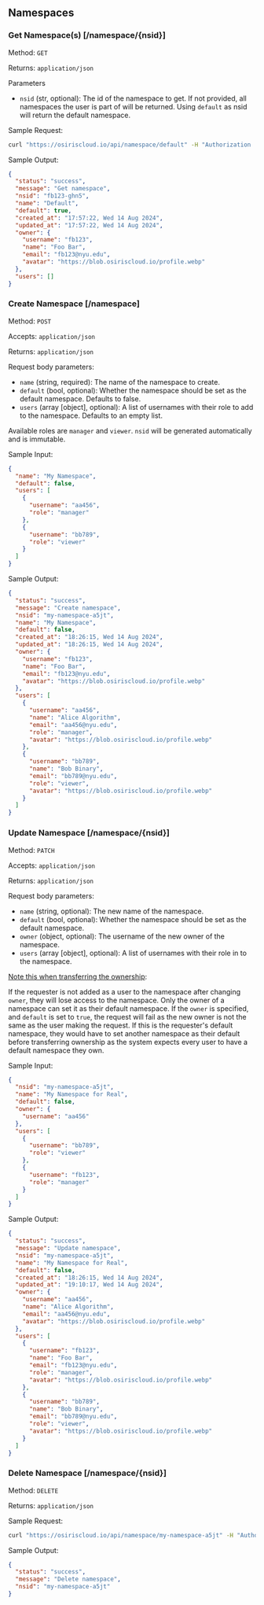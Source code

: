 ## Namespaces

### Get Namespace(s) [/namespace/{nsid}]

Method: `GET`

Returns: `application/json`

Parameters

- `nsid` (str, optional): The id of the namespace to get. If not provided, all namespaces the user is part of will be
  returned. Using `default` as nsid will return the default namespace.

Sample Request:

```bash
curl "https://osiriscloud.io/api/namespace/default" -H "Authorization : Token <token>"
```

Sample Output:

```json
{
  "status": "success",
  "message": "Get namespace",
  "nsid": "fb123-ghn5",
  "name": "Default",
  "default": true,
  "created_at": "17:57:22, Wed 14 Aug 2024",
  "updated_at": "17:57:22, Wed 14 Aug 2024",
  "owner": {
    "username": "fb123",
    "name": "Foo Bar",
    "email": "fb123@nyu.edu",
    "avatar": "https://blob.osiriscloud.io/profile.webp"
  },
  "users": []
}
```

### Create Namespace [/namespace]

Method: `POST`

Accepts: `application/json`

Returns: `application/json`

Request body parameters:

- `name` (string, required): The name of the namespace to create.
- `default` (bool, optional): Whether the namespace should be set as the default namespace. Defaults to false.
- `users` (array [object], optional): A list of usernames with their role to add to the namespace. Defaults to an empty
  list.

Available roles are `manager` and `viewer`. `nsid` will be generated automatically and is immutable.

Sample Input:

```json
{
  "name": "My Namespace",
  "default": false,
  "users": [
    {
      "username": "aa456",
      "role": "manager"
    },
    {
      "username": "bb789",
      "role": "viewer"
    }
  ]
}
```

Sample Output:

```json
{
  "status": "success",
  "message": "Create namespace",
  "nsid": "my-namespace-a5jt",
  "name": "My Namespace",
  "default": false,
  "created_at": "18:26:15, Wed 14 Aug 2024",
  "updated_at": "18:26:15, Wed 14 Aug 2024",
  "owner": {
    "username": "fb123",
    "name": "Foo Bar",
    "email": "fb123@nyu.edu",
    "avatar": "https://blob.osiriscloud.io/profile.webp"
  },
  "users": [
    {
      "username": "aa456",
      "name": "Alice Algorithm",
      "email": "aa456@nyu.edu",
      "role": "manager",
      "avatar": "https://blob.osiriscloud.io/profile.webp"
    },
    {
      "username": "bb789",
      "name": "Bob Binary",
      "email": "bb789@nyu.edu",
      "role": "viewer",
      "avatar": "https://blob.osiriscloud.io/profile.webp"
    }
  ]
}
```

### Update Namespace [/namespace/{nsid}]

Method: `PATCH`

Accepts: `application/json`

Returns: `application/json`

Request body parameters:

- `name` (string, optional): The new name of the namespace.
- `default` (bool, optional): Whether the namespace should be set as the default namespace.
- `owner` (object, optional): The username of the new owner of the namespace.
- `users` (array [object], optional): A list of usernames with their role in to the namespace.

<u>Note this when transferring the ownership</u>:

If the requester is not added as a user to the namespace after changing `owner`, they will lose access to the namespace.
Only the owner of a namespace can set it as their default namespace. If the `owner` is specified, and `default` is set
to `true`, the request will fail as the new owner is not the same as the user making the request. If this is the
requester's default namespace, they would have to set another namespace as their default before transferring
ownership as the system expects every user to have a default namespace they own.

Sample Input:

```json
{
  "nsid": "my-namespace-a5jt",
  "name": "My Namespace for Real",
  "default": false,
  "owner": {
    "username": "aa456"
  },
  "users": [
    {
      "username": "bb789",
      "role": "viewer"
    },
    {
      "username": "fb123",
      "role": "manager"
    }
  ]
}
```

Sample Output:

```json
{
  "status": "success",
  "message": "Update namespace",
  "nsid": "my-namespace-a5jt",
  "name": "My Namespace for Real",
  "default": false,
  "created_at": "18:26:15, Wed 14 Aug 2024",
  "updated_at": "19:10:17, Wed 14 Aug 2024",
  "owner": {
    "username": "aa456",
    "name": "Alice Algorithm",
    "email": "aa456@nyu.edu",
    "avatar": "https://blob.osiriscloud.io/profile.webp"
  },
  "users": [
    {
      "username": "fb123",
      "name": "Foo Bar",
      "email": "fb123@nyu.edu",
      "role": "manager",
      "avatar": "https://blob.osiriscloud.io/profile.webp"
    },
    {
      "username": "bb789",
      "name": "Bob Binary",
      "email": "bb789@nyu.edu",
      "role": "viewer",
      "avatar": "https://blob.osiriscloud.io/profile.webp"
    }
  ]
}
```

### Delete Namespace [/namespace/{nsid}]

Method: `DELETE`

Returns: `application/json`

Sample Request:

```bash
curl "https://osiriscloud.io/api/namespace/my-namespace-a5jt" -H "Authorization : Token <token>"
```

Sample Output:

```json
{
  "status": "success",
  "message": "Delete namespace",
  "nsid": "my-namespace-a5jt"
}
```
